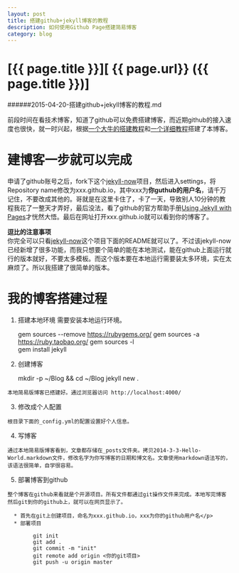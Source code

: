```yaml
---
layout: post
title: 搭建github+jekyll博客的教程
description: 如何使用Github Page搭建简易博客
category: blog
---
```

# [{{ page.title }}][ {{ page.url}}  ({{ page.title }})]
######2015-04-20-搭建github+jekyll博客的教程.md

前段时间在看技术博客，知道了github可以免费搭建博客，而近期github的接入速度也很快，就一时兴起，根据[一个大牛的搭建教程][1]和[一个详细教程][2]搭建了本博客。

# 建博客一步就可以完成

申请了github账号之后，fork下这个[jekyll-now][3]项目，然后进入settings，将Repository name修改为xxx.github.io，其中xxx为**你guthub的用户名**，请千万记住，不要改成其他的。哥就是在这里卡住了，卡了一天，导致别人10分钟的教程我花了一整天才弄好，最后没法，看了github的官方帮助手册[Using Jekyll with Pages][4]才恍然大悟。最后在网址打开xxx.github.io就可以看到你的博客了。

**逗比的注意事项**  
你完全可以只看[jekyll-now][3]这个项目下面的README就可以了。不过该jekyll-now已经新增了很多功能，而我只想要个简单的能在本地测试，能在github上面运行就行的版本就好，不要太多模板。而这个版本要在本地运行需要装太多环境，实在太麻烦了。所以我搭建了很简单的版本。

# 我的博客搭建过程

  1. 搭建本地环境 
    需要安装本地运行环境。
    
        gem sources --remove https://rubygems.org/
        gem sources -a https://ruby.taobao.org/
        gem sources -l  
        gem install jekyll

  2. 创建博客 

        mkdir -p ~/Blog && cd ~/Blog
        jekyll new .
        
    本地简易版博客已搭建好。通过浏览器访问 http://localhost:4000/

  3. 修改成个人配置
    
    根目录下面的_config.yml的配置设置好个人信息。

  4. 写博客
    
    通过本地简易版博客看到，文章都存储在_posts文件夹。拷贝2014-3-3-Hello-World.markdown文件，修改名字为你写博客的日期和博文名。文章使用markdown语法写的，该语法很简单，自学很容易。

  5. 部署博客到github
    
    整个博客在github来看就是个开源项目。所有文件都通过git操作文件来完成。本地写完博客然后git到你的github上，就可以在网页显示了。
    
      * 首先在git上创建项目，命名为xxx.github.io，xxx为你的github用户名</p> 
      * 部署项目
        
            git init
            git add .
            git commit -m "init"
            git remote add origin <你的git项目>
            git push -u origin master

 [1]: http://cenalulu.github.io/jekyll/how-to-build-a-blog-using-jekyll-markdown/
 [2]: http://www.smashingmagazine.com/2014/08/01/build-blog-jekyll-github-pages/
 [3]: https://github.com/barryclark/jekyll-now
 [4]: https://help.github.com/articles/using-jekyll-with-pages/